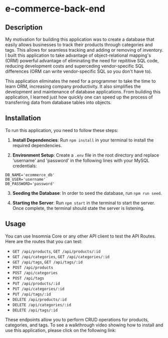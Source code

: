 # e-commerce-back-end

## Description
My motivation for building this application was to create a database that easily allows businesses to track their products through categories and tags. This allows for seamless tracking and adding or removing of inventory. I built this application to take advantage of object-relational mapping's (ORM) powerful advantage of eliminating the need for repititive SQL code, reducing development costs and superceding vendor-specific SQL differences (ORM can write vendor-specific SQL so you don't have to). 

This application eliminates the need for a programmer to take the time to learn ORM, increasing company productivity. It also simplifies the development and maintenance of database applications. From building this application, I learned just how quickly one can speed up the process of transferring data from database tables into objects. 

## Installation
To run this application, you need to follow these steps:

1. **Install Dependencies**: Run `npm install` in your terminal to install the required dependencies.

2. **Environment Setup**: Create a `.env` file in the root directory and replace 'username' and 'password' in the following lines with your MySQL credentials:

```env
DB_NAME='ecommerce_db'
DB_USER='username'
DB_PASSWORD='password'
```

3. **Seeding the Database**: In order to seed the database, run `npm run seed`.

4. **Starting the Server**: Run `npm start` in the terminal to start the server. Once complete, the terminal should state the server is listening.

## Usage
You can use Insomnia Core or any other API client to test the API Routes. Here are the routes that you can test:

- `GET /api/products`, `GET /api/products/:id`
- `GET /api/categories`, `GET /api/categories/:id`
- `GET /api/tags`, `GET /api/tags/:id`
- `POST /api/products`
- `POST /api/categories`
- `POST /api/tags`
- `PUT /api/products/:id`
- `PUT /api/categories/:id`
- `PUT /api/tags/:id`
- `DELETE /api/products/:id`
- `DELETE /api/categories/:id`
- `DELETE /api/tags/:id`

These endpoints allow you to perform CRUD operations for products, categories, and tags. To see a walkthrough video showing how to install and use this application, please click on the following link:


